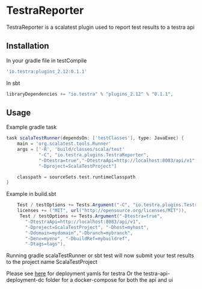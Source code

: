 # TestraReporter

TestraReporter is a scalatest plugin used to report test results to a testra api

## Installation

In your gradle file in testCompile
```gradle
'io.testra:plugins_2.12:0.1.1'
```
In sbt
```sbt
libraryDependencies += "io.testra" % "plugins_2.12" % "0.1.1",
```

## Usage
Example gradle task
```gradle
task scalaTestRunner(dependsOn: ['testClasses'], type: JavaExec) {
    main = 'org.scalatest.tools.Runner'
    args = ['-R', 'build/classes/scala/test'
            "-C", "io.testra.plugins.TestraReporter",
            "-Dtestra=true","-DtestraApi=http://localhost:8083/api/v1",
            "-Dproject=ScalaTestProject"]

    classpath = sourceSets.test.runtimeClasspath
}
```
Example in build.sbt
```sbt
    Test / testOptions += Tests.Argument("-C", "io.testra.plugins.TestraReporter"),
    licenses += ("MIT", url("http://opensource.org/licenses/MIT")),
     Test / testOptions += Tests.Argument("-Dtestra=true",
       "-DtestraApi=http://localhost:8083/api/v1",
       "-Dproject=ScalaTestProject", "-Dhost=myhost",
       "-Ddomain=mydomain","-Dbranch=mybranch",
       "-Denv=myenv", "-DbuildRef=mybuildref",
       "-Dtags=tags"),
```
Running gradle scalaTestRunner or sbt test will now submit your test results to the project name ScalaTestProject

Please see [here](https://github.com/paulsjohnson91/testra-k8s) for deployment yamls for testra
Or the testra-api-deployment-dc folder for a docker-compose for both the api and ui
